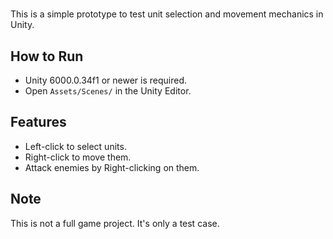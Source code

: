 # 

This is a simple prototype to test unit selection and movement mechanics in Unity.

## How to Run
- Unity 6000.0.34f1 or newer is required.
- Open `Assets/Scenes/` in the Unity Editor.

## Features
- Left-click to select units.
- Right-click to move them.
- Attack enemies by Right-clicking on them.

## Note
This is not a full game project. It's only a test case.
